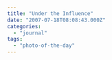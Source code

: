 ```yaml
---
title: "Under the Influence"
date: "2007-07-18T08:08:43.000Z"
categories: 
  - "journal"
tags: 
  - "photo-of-the-day"
---
```



